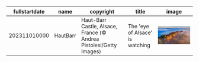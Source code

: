 |fullstartdate|name|copyright|title|image|
|--|--|--|--|--|
202311010000|HautBarr|Haut-Barr Castle, Alsace, France (© Andrea Pistolesi/Getty Images)|The 'eye of Alsace' is watching|![](/en-GB/2023/11/202311010000HautBarr.jpg)|

